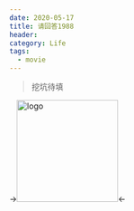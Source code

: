```yaml
---
date: 2020-05-17
title: 请回答1988
header: 
category: Life
tags:
  - movie
---
```


> 挖坑待填

<!-- more -->
-><img width="180" src="https://pic3.zhimg.com/v2-f88aa902503ab7095e044b7ba47f136e_r.jpg" alt="logo"><-

